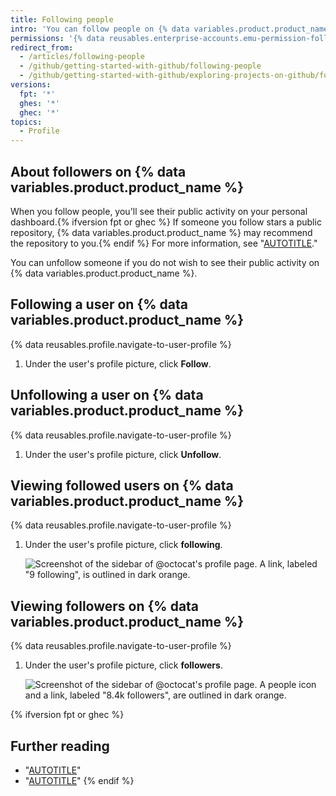 ```yaml
---
title: Following people
intro: 'You can follow people on {% data variables.product.product_name %} to receive notifications about their activity{% ifversion fpt or ghec %} and discover projects in their communities{% endif %}.'
permissions: '{% data reusables.enterprise-accounts.emu-permission-follow %}'
redirect_from:
  - /articles/following-people
  - /github/getting-started-with-github/following-people
  - /github/getting-started-with-github/exploring-projects-on-github/following-people
versions:
  fpt: '*'
  ghes: '*'
  ghec: '*'
topics:
  - Profile
---
```


## About followers on {% data variables.product.product_name %}

When you follow people, you'll see their public activity on your personal dashboard.{% ifversion fpt or ghec %} If someone you follow stars a public repository, {% data variables.product.product_name %} may recommend the repository to you.{% endif %} For more information, see "[AUTOTITLE](/account-and-profile/setting-up-and-managing-your-personal-account-on-github/managing-user-account-settings/about-your-personal-dashboard#staying-updated-with-activity-from-the-community)."

You can unfollow someone if you do not wish to see their public activity on {% data variables.product.product_name %}.

## Following a user on {% data variables.product.product_name %}

{% data reusables.profile.navigate-to-user-profile %}
1. Under the user's profile picture, click **Follow**.

## Unfollowing a user on {% data variables.product.product_name %}

{% data reusables.profile.navigate-to-user-profile %}
1. Under the user's profile picture, click **Unfollow**.

## Viewing followed users on {% data variables.product.product_name %}

{% data reusables.profile.navigate-to-user-profile %}
1. Under the user's profile picture, click **following**.

   ![Screenshot of the sidebar of @octocat's profile page. A link, labeled "9 following", is outlined in dark orange.](/assets/images/help/profile/user-profile-following.png)

## Viewing followers on {% data variables.product.product_name %}

{% data reusables.profile.navigate-to-user-profile %}
1. Under the user's profile picture, click **followers**.

   ![Screenshot of the sidebar of @octocat's profile page. A people icon and a link, labeled "8.4k followers", are outlined in dark orange.](/assets/images/help/profile/user-profile-followers.png)

{% ifversion fpt or ghec %}

## Further reading

- "[AUTOTITLE](/get-started/exploring-projects-on-github/saving-repositories-with-stars)"
- "[AUTOTITLE](/get-started/exploring-projects-on-github/finding-ways-to-contribute-to-open-source-on-github)"
{% endif %}
